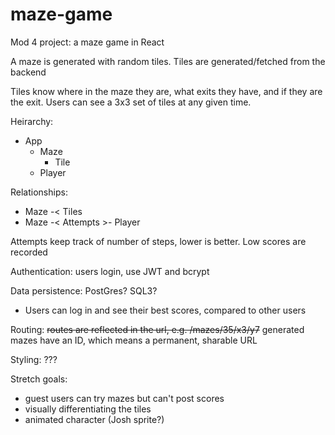 # maze-game
Mod 4 project: a maze game in React

A maze is generated with random tiles. Tiles are generated/fetched from the backend

Tiles know where in the maze they are, what exits they have, and if they are the exit. Users can see a 3x3 set of tiles at any given time.

Heirarchy:
  * App
    * Maze
      * Tile
    * Player
    
Relationships: 
* Maze -< Tiles
* Maze -< Attempts >- Player

Attempts keep track of number of steps, lower is better. Low scores are recorded

Authentication: users login, use JWT and bcrypt

Data persistence: PostGres? SQL3?
  * Users can log in and see their best scores, compared to other users

Routing: ~~routes are reflected in the url, e.g. /mazes/35/x3/y7~~
  generated mazes have an ID, which means a permanent, sharable URL

Styling: ???

Stretch goals: 
  * guest users can try mazes but can't post scores
  * visually differentiating the tiles
  * animated character (Josh sprite?)

